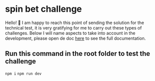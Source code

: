 # spin bet challenge
Hello! 👋 I am happy to reach this point of sending the solution for the technical test, it is very gratifying for me to carry out these types of challenges. Below I will name aspects to take into account in the development, please open de doc [here](https://docs.google.com/document/d/1Bt8pIaApsWIXJy1SHdZz0382mBX8Cb_zE0jZTbrb48Y/edit?usp=sharing) to see the full documentation.

## Run this command in the root folder to test the challenge
```npm i```
```npm run dev```
